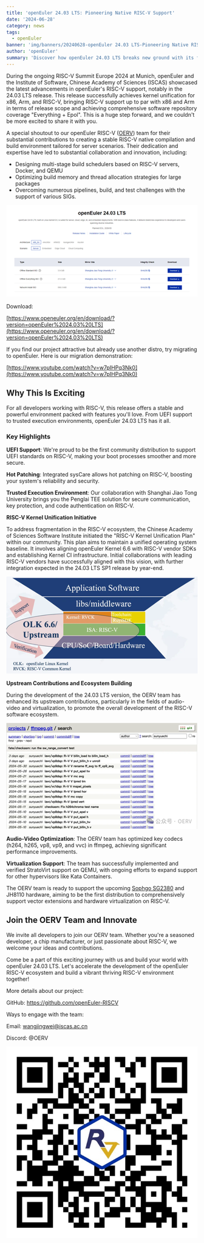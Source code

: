 ```yaml
---
title: 'openEuler 24.03 LTS: Pioneering Native RISC-V Support'
date: '2024-06-28'
category: news
tags:
  - openEuler
banner: 'img/banners/20240628-openEuler 24.03 LTS-Pioneering Native RISC-V Support.jpg'
author: 'openEuler'
summary: 'Discover how openEuler 24.03 LTS breaks new ground with its first-ever native RISC-V support.'
---
```


During the ongoing RISC-V Summit Europe 2024 at Munich, openEuler and the Institute of Software, Chinese Academy of Sciences (ISCAS) showcased the latest advancements in openEuler's RISC-V support, notably in the 24.03 LTS release. This release successfully achieves kernel unification for x86, Arm, and RISC-V, bringing RISC-V support up to par with x86 and Arm in terms of release scope and achieving comprehensive software repository coverage "Everything + Epol". This is a huge step forward, and we couldn't be more excited to share it with you.

A special shoutout to our openEuler RISC-V ([OERV](https://www.openeuler.org/en/sig/sig-detail/?name=sig-RISC-V)) team for their substantial contributions to creating a stable RISC-V native compilation and build environment tailored for server scenarios. Their dedication and expertise have led to substantial collaboration and innovation, including:

- Designing multi-stage build schedulers based on RISC-V servers, Docker, and QEMU
- Optimizing build memory and thread allocation strategies for large packages
- Overcoming numerous pipelines, build, and test challenges with the support of various SIGs.

![](./images/7.png)

Download:

[https://www.openeuler.org/en/download/?version=openEuler%2024.03%20LTS](https://www.openeuler.org/en/download/?version=openEuler%2024.03%20LTS)

If you find our project attractive but already use another distro, try migrating to openEuler. Here is our migration demonstration:

[https://www.youtube.com/watch?v=w7pIHPq3Nk0](https://www.youtube.com/watch?v=w7pIHPq3Nk0)

## Why This Is Exciting

For all developers working with RISC-V, this release offers a stable and powerful environment packed with features you'll love. From UEFI support to trusted execution environments, openEuler 24.03 LTS has it all.

### Key Highlights

**UEFI Support**: We're proud to be the first community distribution to support UEFI standards on RISC-V, making your boot processes smoother and more secure.

**Hot Patching**: Integrated sysCare allows hot patching on RISC-V, boosting your system's reliability and security.

**Trusted Execution Environment**: Our collaboration with Shanghai Jiao Tong University brings you the Penglai TEE solution for secure communication, key protection, and code authentication on RISC-V.

**RISC-V Kernel Unification Initiative**

To address fragmentation in the RISC-V ecosystem, the Chinese Academy of Sciences Software Institute initiated the "RISC-V Kernel Unification Plan" within our community. This plan aims to maintain a unified operating system baseline. It involves aligning openEuler Kernel 6.6 with RISC-V vendor SDKs and establishing Kernel CI infrastructure. Initial collaborations with leading RISC-V vendors have successfully aligned with this vision, with further integration expected in the 24.03 LTS SP1 release by year-end.

![](./images/8.png)

**Upstream Contributions and Ecosystem Building**

During the development of the 24.03 LTS version, the OERV team has enhanced its upstream contributions, particularly in the fields of audio-video and virtualization, to promote the overall development of the RISC-V software ecosystem.

![](./images/9.png)

**Audio-Video Optimization**: The OERV team has optimized key codecs (h264, h265, vp8, vp9, and vvc) in ffmpeg, achieving significant performance improvements.

**Virtualization Support**: The team has successfully implemented and verified StratoVirt support on QEMU, with ongoing efforts to expand support for other hypervisors like Kata Containers.

The OERV team is ready to support the upcoming [Sophgo SG2380](https://www.cnx-software.com/2023/10/21/sophgo-sg2380-16-core-sifive-p670-risc-v-processor-20-tops-ai-accelerator/) and JH8110 hardware, aiming to be the first distribution to comprehensively support vector extensions and hardware virtualization on RISC-V.

## Join the OERV Team and Innovate

We invite all developers to join our OERV team. Whether you're a seasoned developer, a chip manufacturer, or just passionate about RISC-V, we welcome your ideas and contributions.

Come be a part of this exciting journey with us and build your world with openEuler 24.03 LTS. Let's accelerate the development of the openEuler RISC-V ecosystem and build a vibrant thriving RISC-V environment together!

More details about our project:

GitHub: https://github.com/openEuler-RISCV

Ways to engage with the team:

Email: [wangjingwei@iscas.ac.cn](mailto:wangjingwei@iscas.ac.cn)

Discord: @OERV

![](./images/10.jpg)
